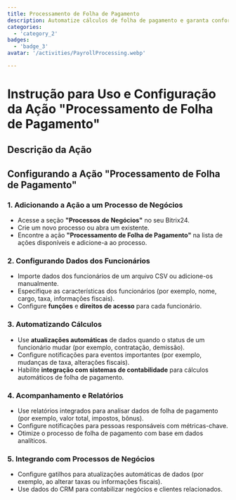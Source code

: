 ```yaml
---
title: Processamento de Folha de Pagamento
description: Automatize cálculos de folha de pagamento e garanta conformidade.
categories: 
  - 'category_2'
badges: 
  - 'badge_3'
avatar: '/activities/PayrollProcessing.webp'

---
```

# Instrução para Uso e Configuração da Ação "Processamento de Folha de Pagamento"

## Descrição da Ação

## **Configurando a Ação "Processamento de Folha de Pagamento"**

### 1. Adicionando a Ação a um Processo de Negócios
- Acesse a seção **"Processos de Negócios"** no seu Bitrix24.
- Crie um novo processo ou abra um existente.
- Encontre a ação **"Processamento de Folha de Pagamento"** na lista de ações disponíveis e adicione-a ao processo.

### 2. Configurando Dados dos Funcionários
- Importe dados dos funcionários de um arquivo CSV ou adicione-os manualmente.
- Especifique as características dos funcionários (por exemplo, nome, cargo, taxa, informações fiscais).
- Configure **funções** e **direitos de acesso** para cada funcionário.

### 3. Automatizando Cálculos
- Use **atualizações automáticas** de dados quando o status de um funcionário mudar (por exemplo, contratação, demissão).
- Configure notificações para eventos importantes (por exemplo, mudanças de taxa, alterações fiscais).
- Habilite **integração com sistemas de contabilidade** para cálculos automáticos de folha de pagamento.

### 4. Acompanhamento e Relatórios
- Use relatórios integrados para analisar dados de folha de pagamento (por exemplo, valor total, impostos, bônus).
- Configure notificações para pessoas responsáveis com métricas-chave.
- Otimize o processo de folha de pagamento com base em dados analíticos.

### 5. Integrando com Processos de Negócios
- Configure gatilhos para atualizações automáticas de dados (por exemplo, ao alterar taxas ou informações fiscais).
- Use dados do CRM para contabilizar negócios e clientes relacionados.